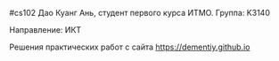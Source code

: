 #cs102
Дао Куанг Ань, студент первого курса ИТМО.
Группа: K3140

Направление: ИКТ

Решения практических работ с сайта https://dementiy.github.io
